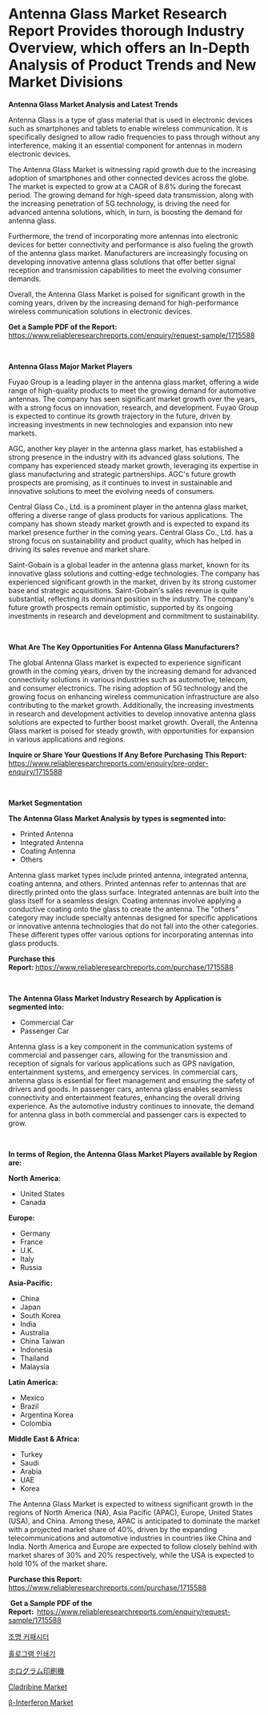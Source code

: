 <p><h1>Antenna Glass Market Research Report Provides thorough Industry Overview, which offers an In-Depth Analysis of Product Trends and New Market Divisions</h1></p><p><strong>Antenna Glass Market Analysis and Latest Trends</strong></p>
<p><p>Antenna Glass is a type of glass material that is used in electronic devices such as smartphones and tablets to enable wireless communication. It is specifically designed to allow radio frequencies to pass through without any interference, making it an essential component for antennas in modern electronic devices.</p><p>The Antenna Glass Market is witnessing rapid growth due to the increasing adoption of smartphones and other connected devices across the globe. The market is expected to grow at a CAGR of 8.6% during the forecast period. The growing demand for high-speed data transmission, along with the increasing penetration of 5G technology, is driving the need for advanced antenna solutions, which, in turn, is boosting the demand for antenna glass.</p><p>Furthermore, the trend of incorporating more antennas into electronic devices for better connectivity and performance is also fueling the growth of the antenna glass market. Manufacturers are increasingly focusing on developing innovative antenna glass solutions that offer better signal reception and transmission capabilities to meet the evolving consumer demands.</p><p>Overall, the Antenna Glass Market is poised for significant growth in the coming years, driven by the increasing demand for high-performance wireless communication solutions in electronic devices.</p></p>
<p><strong>Get a Sample PDF of the Report:&nbsp;</strong> <a href="https://www.reliableresearchreports.com/enquiry/request-sample/1715588">https://www.reliableresearchreports.com/enquiry/request-sample/1715588</a></p>
<p>&nbsp;</p>
<p><strong>Antenna Glass Major Market Players</strong></p>
<p><p>Fuyao Group is a leading player in the antenna glass market, offering a wide range of high-quality products to meet the growing demand for automotive antennas. The company has seen significant market growth over the years, with a strong focus on innovation, research, and development. Fuyao Group is expected to continue its growth trajectory in the future, driven by increasing investments in new technologies and expansion into new markets.</p><p>AGC, another key player in the antenna glass market, has established a strong presence in the industry with its advanced glass solutions. The company has experienced steady market growth, leveraging its expertise in glass manufacturing and strategic partnerships. AGC's future growth prospects are promising, as it continues to invest in sustainable and innovative solutions to meet the evolving needs of consumers.</p><p>Central Glass Co., Ltd. is a prominent player in the antenna glass market, offering a diverse range of glass products for various applications. The company has shown steady market growth and is expected to expand its market presence further in the coming years. Central Glass Co., Ltd. has a strong focus on sustainability and product quality, which has helped in driving its sales revenue and market share.</p><p>Saint-Gobain is a global leader in the antenna glass market, known for its innovative glass solutions and cutting-edge technologies. The company has experienced significant growth in the market, driven by its strong customer base and strategic acquisitions. Saint-Gobain's sales revenue is quite substantial, reflecting its dominant position in the industry. The company's future growth prospects remain optimistic, supported by its ongoing investments in research and development and commitment to sustainability.</p></p>
<p>&nbsp;</p>
<p><strong>What Are The Key Opportunities For Antenna Glass Manufacturers?</strong></p>
<p><p>The global Antenna Glass market is expected to experience significant growth in the coming years, driven by the increasing demand for advanced connectivity solutions in various industries such as automotive, telecom, and consumer electronics. The rising adoption of 5G technology and the growing focus on enhancing wireless communication infrastructure are also contributing to the market growth. Additionally, the increasing investments in research and development activities to develop innovative antenna glass solutions are expected to further boost market growth. Overall, the Antenna Glass market is poised for steady growth, with opportunities for expansion in various applications and regions.</p></p>
<p><strong>Inquire or Share Your Questions If Any Before Purchasing This Report:</strong> <a href="https://www.reliableresearchreports.com/enquiry/pre-order-enquiry/1715588">https://www.reliableresearchreports.com/enquiry/pre-order-enquiry/1715588</a></p>
<p>&nbsp;</p>
<p><strong>Market Segmentation</strong></p>
<p><strong>The Antenna Glass Market Analysis by types is segmented into:</strong></p>
<p><ul><li>Printed Antenna</li><li>Integrated Antenna</li><li>Coating Antenna</li><li>Others</li></ul></p>
<p><p>Antenna glass market types include printed antenna, integrated antenna, coating antenna, and others. Printed antennas refer to antennas that are directly printed onto the glass surface. Integrated antennas are built into the glass itself for a seamless design. Coating antennas involve applying a conductive coating onto the glass to create the antenna. The "others" category may include specialty antennas designed for specific applications or innovative antenna technologies that do not fall into the other categories. These different types offer various options for incorporating antennas into glass products.</p></p>
<p><strong>Purchase this Report:&nbsp;</strong><a href="https://www.reliableresearchreports.com/purchase/1715588">https://www.reliableresearchreports.com/purchase/1715588</a></p>
<p>&nbsp;</p>
<p><strong>The Antenna Glass Market Industry Research by Application is segmented into:</strong></p>
<p><ul><li>Commercial Car</li><li>Passenger Car</li></ul></p>
<p><p>Antenna glass is a key component in the communication systems of commercial and passenger cars, allowing for the transmission and reception of signals for various applications such as GPS navigation, entertainment systems, and emergency services. In commercial cars, antenna glass is essential for fleet management and ensuring the safety of drivers and goods. In passenger cars, antenna glass enables seamless connectivity and entertainment features, enhancing the overall driving experience. As the automotive industry continues to innovate, the demand for antenna glass in both commercial and passenger cars is expected to grow.</p></p>
<p>&nbsp;</p>
<p><strong>In terms of Region, the Antenna Glass Market Players available by Region are:</strong></p>
<p>
    <p> <strong> North America: </strong>
        <ul>
            <li>United States</li>
            <li>Canada</li>
        </ul>
        </p> 
    <p> <strong> Europe: </strong>
        <ul>
            <li>Germany</li>
            <li>France</li>
            <li>U.K.</li>
            <li>Italy</li>
            <li>Russia</li>
        </ul>
        </p> 
    <p> <strong> Asia-Pacific: </strong>
        <ul>
            <li>China</li>
            <li>Japan</li>
            <li>South Korea</li>
            <li>India</li>
            <li>Australia</li>
            <li>China Taiwan</li>
            <li>Indonesia</li>
            <li>Thailand</li>
            <li>Malaysia</li>
        </ul>
        </p> 
    <p> <strong> Latin America: </strong>
        <ul>
            <li>Mexico</li>
            <li>Brazil</li>
            <li>Argentina Korea</li>
            <li>Colombia</li>
        </ul>
        </p> 
    <p> <strong> Middle East & Africa: </strong>
        <ul>
            <li>Turkey</li>
            <li>Saudi</li>
            <li>Arabia</li>
            <li>UAE</li>
            <li>Korea</li>
        </ul>
    </p>
    </p>
<p><p>The Antenna Glass Market is expected to witness significant growth in the regions of North America (NA), Asia Pacific (APAC), Europe, United States (USA), and China. Among these, APAC is anticipated to dominate the market with a projected market share of 40%, driven by the expanding telecommunications and automotive industries in countries like China and India. North America and Europe are expected to follow closely behind with market shares of 30% and 20% respectively, while the USA is expected to hold 10% of the market share.</p></p>
<p><strong>Purchase this Report: </strong><a href="https://www.reliableresearchreports.com/purchase/1715588">https://www.reliableresearchreports.com/purchase/1715588</a></p>
<p>&nbsp;<strong>Get a Sample PDF of the Report:&nbsp;&nbsp;</strong><a href="https://www.reliableresearchreports.com/enquiry/request-sample/1715588">https://www.reliableresearchreports.com/enquiry/request-sample/1715588</a></p>
<p><strong></strong></p>
<p><p><a href="https://medium.com/@frankpeters35/%EC%A1%B0%EB%AA%85-%EC%BA%90%ED%8D%BC%EC%8B%9C%ED%84%B0-%EC%8B%9C%EC%9E%A5-%EA%B7%9C%EB%AA%A8%EB%8A%94-%EA%B8%80%EB%A1%9C%EB%B2%8C-%EC%82%B0%EC%97%85%EC%97%90%EC%84%9C-%EC%B5%9C%EA%B3%A0%EC%9D%98-%EB%A7%88%EC%BC%80%ED%8C%85-%EC%B1%84%EB%84%90%EC%9D%84-%EB%82%98%ED%83%80%EB%82%B8%EB%8B%A4-8368b04e3136">조명 커패시터</a></p><p><a href="https://medium.com/@frankpeters35/%ED%99%80%EB%A1%9C%EA%B7%B8%EB%9E%A8-%EC%9D%B8%EC%87%84%EA%B8%B0-%EC%8B%9C%EC%9E%A5-%EC%8B%9C%EC%9E%A5-cagr-%EC%8B%9C%EC%9E%A5-%EB%8F%99%ED%96%A5-%EB%B0%8F-%EC%84%B1%EC%9E%A5-%EC%A0%84%EB%9E%B5%EC%97%90-%EB%8C%80%ED%95%9C-%ED%86%B5%EC%B0%B0%EB%A0%A5-96b4d57cdfab">홀로그램 인쇄기</a></p><p><a href="https://medium.com/@briaabshire64/%E3%83%9B%E3%83%AD%E3%82%B0%E3%83%A9%E3%83%A0%E5%8D%B0%E5%88%B7%E6%A9%9F%E5%B8%82%E5%A0%B4%E3%81%AE%E3%83%88%E3%83%AC%E3%83%B3%E3%83%89%E3%81%8A%E3%82%88%E3%81%B3%E5%B8%82%E5%A0%B4%E5%88%86%E6%9E%90%E3%81%AF-2024%E5%B9%B4%E3%81%8B%E3%82%892031%E5%B9%B4%E3%81%BE%E3%81%A7%E3%81%AE%E6%9C%9F%E9%96%93%E3%81%AB%E4%BA%88%E6%B8%AC%E3%81%95%E3%82%8C%E3%81%A6%E3%81%84%E3%81%BE%E3%81%99-629f168dbb7f">ホログラム印刷機</a></p><p><a href="https://github.com/beatblasta/Market-Research-Report-List-2/blob/main/cladribine-market.md">Cladribine Market</a></p><p><a href="https://unruly-ladybug-44b.notion.site/Interferon-Market-Size-Market-Trends-and-Growth-Outlook-forecasted-for-period-from-2024-to-2031-5aa2bf243cc44939b9432533bd4a290d">β-Interferon Market</a></p></p>